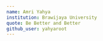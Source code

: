 ```yaml
---
name: Amri Yahya
institution: Brawijaya University
quote: Be Better and Better
github_user: yahyaroot
---
```

